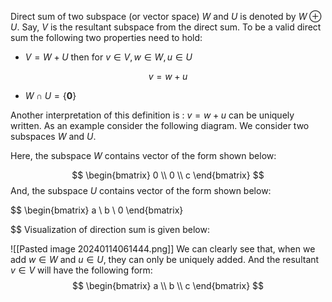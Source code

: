 Direct sum of two subspace (or vector space)  $W$ and $U$ is denoted by $W \oplus U$. Say, $V$ is the resultant subspace from the direct sum. To be a valid direct sum the following two properties need to hold:

- $V=W+U$ then for $v \in V, w \in W, u \in U$

$$
v=w+u
$$
- $W \cap U = \{ \mathbf{0} \}$

Another interpretation of this definition is :  $v=w+u$ can be uniquely written. As an example consider the following diagram. We consider two subspaces $W$ and $U$.

Here, the subspace $W$ contains vector of the form shown below:

$$
\begin{bmatrix}
0 \\ 0 \\ c
\end{bmatrix}
$$
And, the subspace $U$ contains vector  of the form shown below:

$$
\begin{bmatrix}
a  \\
b  \\
0
\end{bmatrix}

$$
Visualization of direction sum is given below:

![[Pasted image 20240114061444.png]]
We can clearly see that, when we add $w \in W$ and $u \in U$, they can only be uniquely added. And the resultant $v \in V$ will have the following form:
$$
\begin{bmatrix}
a  \\
b   \\
c
\end{bmatrix}
$$